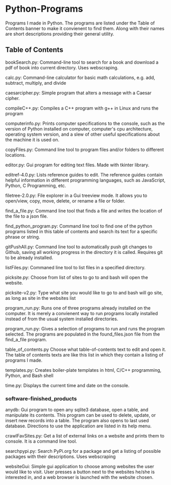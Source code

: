 # Python-Programs
Programs I made in Python. The programs are listed under the Table of Contents banner to make it convienent to find them. Along with their names are short descriptions providing their general utility. 

## Table of Contents

bookSearch.py: Command-line tool to search for a book and download a pdf of book into current directory. Uses webscraping.

calc.py: Command-line calculator for basic math calculations, e.g. add, subtract, multiply, and divide

caesarcipher.py: Simple program that alters a message with a Caesar cipher.

compileC++.py: Compiles a C++ program with g++ in Linux and runs the program

computerinfo.py: Prints computer specifications to the console, such as the version of Python installed on computer, computer's cpu architecture, operating system version, and a slew of other useful specifications about the machine it is used on.

copyFiles.py: Command line tool to program files and/or folders to different locations.

editor.py: Gui program for editing text files. Made with tkinter library.

editref-4.0.py: Lists reference guides to edit. The reference guides contain helpful information in different programming languages, such as JavaScript, Python, C Programming, etc.

filetree-2.0.py: File explorer in a Gui treeview mode. It allows you to open/view, copy, move, delete, or rename a file or folder.

find_a_file.py: Command line tool that finds a file and writes the location of the file to a json file. 

find_python_program.py: Command line tool to find one of the python programs listed in this table of contents and search its text for a specific phrase or string.

gitPushAll.py: Command line tool to automatically push git changes to Github, saving all working progress in the directory it is called. Requires git to be already installed.

listFiles.py: Commaned line tool to list files in a specified directory.

picksite.py: Choose from list of sites to go to and bash will open the website.

picksite-v2.py: Type what site you would like to go to and bash will go site, as long as site in the websites list

program_run.py: Runs one of three programs already installed on the computer. It is merely a convienent way to run programs locally installed instead of from the usual system installed directories.

program_run.py: Gives a selection of programs to run and runs the program selected. The programs are populated in the found_files.json file from the find_a_file program.

table_of_contents.py Choose what table-of-contents text to edit and open it. The table of contents texts are like this list in which they contain a listing of programs I made.

templates.py: Creates boiler-plate templates in html, C/C++ programming, Python, and Bash shell

time.py: Displays the current time and date on the console.

### software-finished_products

anydb: Gui program to open any sqlite3 database, open a table, and manipulate its contents. This program can be used to delete, update, or insert new records into a table. The program also opens to last used database. Directions to use the application are listed in its help menu.

crawlFavSites.py: Get a list of external links on a website and prints them to console. It is a command line tool.

searchpypi.py: Search PyPi.org for a package and get a listing of possible packages with their descriptions. Uses webscraping

websiteGui: Simple gui application to choose among websites the user would like to visit. User presses a button next to the websites he/she is interested in, and a web browser is launched with the website chosen.

